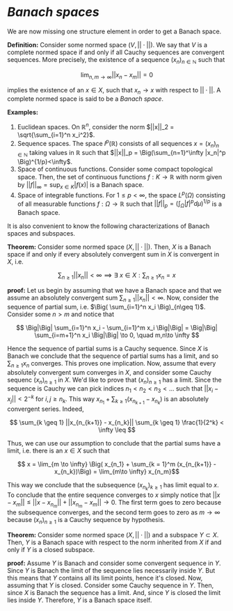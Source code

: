 # *Banach spaces* 
We are now missing one structure element in order to get a Banach space. 

**Definition:** Consider some normed space $(V,||\cdot||)$. We say that $V$ is a complete normed space if and only if all Cauchy sequences are convergent sequences. More precisely, the existence of a sequence $(x_n)_{n\in \mathbb{N}}$ such that 

$$\lim_{n,m \to \infty} ||x_n-x_m|| =0$$ 

implies the existence of an $x\in X$, such that $x_n \to x$ with respect to $||\cdot||$. A complete normed space is said to be a *Banach space*. 

**Examples:**
1) Euclidean spaces. On $\mathbb{R}^n$, consider the norm $||x||_2 = \sqrt{\sum_{i=1}^n x_i^2}$. 
2) Sequence spaces. The space $l^p(\mathbb{R})$ consists of all sequences $x = (x_n)_{n\in \mathbb{N}}$ taking values in $\mathbb{R}$ such that $||x||_p = \Big(\sum_{n=1}^\infty |x_n|^p \Big)^{1/p}<\infty$. 
3) Space of continuous functions. Consider some compact topological space. Then, the set of continuous functions $f:K \to \mathbb{R}$ with norm given by $||f||_\infty = \sup_{x\in K}|f(x)|$ is a Banach space. 
4) Space of integrable functions. For $1 \leq p<\infty$, the space $L^p(\Omega)$ consisting of all measurable functions $f:\Omega \to \mathbb{R}$ such that $||f||_p = \Big(\int_\Omega |f|^p d\mu \Big)^{1/p}$ is a Banach space. 

It is also convenient to know the following characterizations of Banach spaces and subspaces. 

**Theorem:** Consider some normed space $(X,||\cdot||)$. Then, $X$ is a Banach space if and only if every absolutely convergent sum in $X$ is convergent in $X$, i.e. 

$$\sum_{n\geq 1} ||x_n|| <\infty \implies \exists \ x\in X: \sum_{n\geq 1} x_n =x$$

**proof:** Let us begin by assuming that we have a Banach space and that we assume an absolutely convergent sum $\sum_{n\geq 1} ||x_n|| <\infty$. Now, consider the sequence of partial sum, i.e. $\Big( \sum_{i=1}^n x_i \Big)_{n\geq 1}$. Consider some $n>m$ and notice that 

$$ \Big|\Big| \sum_{i=1}^n x_i - \sum_{i=1}^m x_i \Big|\Big| = \Big|\Big| \sum_{i=m+1}^n x_i  \Big|\Big| \to 0, \quad m,n\to \infty $$

Hence the sequence of partial sums is a Cauchy sequence. Since $X$ is Banach we conclude that the sequence of partial sums has a limit, and so $\sum_{n\geq 1} x_n$ converges. This proves one implication. Now, assume that every absolutely convergent sum converges in $X$, and consider some Cauchy sequenc $(x_n)_{n\geq 1}$ in $X$. We'd like to prove that $(x_n)_{n\geq 1}$ has a limit. Since the sequence is Cauchy we can pick indices $n_1 < n_2 < n_3 <...$ such that $||x_i-x_j|| <2^{-k}$ for $i,j \geq n_k$. This way $x_{n_1} + \sum_{k \geq 1} (x_{n_{k+1}} - x_{n_k})$ is an absolutely convergent series. Indeed, 

$$ \sum_{k \geq 1} ||x_{n_{k+1}} - x_{n_k}|| \sum_{k \geq 1} \frac{1}{2^k} < \infty  \leq $$

Thus, we can use our assumption to conclude that the partial sums have a limit, i.e. there is an $x\in X$ such that

$$ x = \lim_{m \to \infty} \Big( x_{n_1} + \sum_{k = 1}^m (x_{n_{k+1}} - x_{n_k})\Big) = \lim_{m\to \infty} x_{n_m}$$

This way we conclude that the subsequence $(x_{n_k})_{k\geq 1}$ has limit equal to $x$. To conclude that the entire sequence converges to $x$ simply notice that $||x-x_m|| \leq ||x - x_{n_m}|| + ||x_{n_m} - x_m|| \to 0$. The first term goes to zero because the subsequence converges, and the second term goes to zero as $m\to \infty$ because $(x_n)_{n\geq 1}$ is a Cauchy sequence by hypothesis. 


**Theorem:** Consider some normed space $(X,||\cdot||)$ and a subspace $Y\subset X$. Then, $Y$ is a Banach space with respect to the norm inherited from $X$ if and only if $Y$ is a closed subspace. 

**proof:** Assume $Y$ is Banach and consider some convergent sequence in $Y$. Since $Y$ is Banach the limit of the sequence lies necessarily inside $Y$. But this means that $Y$ contains all its limit points, hence it's closed. Now, assuming that $Y$ is closed. Consider some Cauchy sequence in $Y$. Then, since $X$ is Banach the sequence has a limit. And, since $Y$ is closed the limit lies inside $Y$. Therefore, $Y$ is a Banach space itself.  